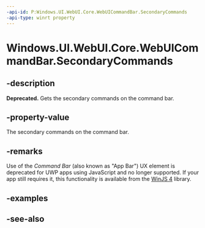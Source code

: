 ```yaml
---
-api-id: P:Windows.UI.WebUI.Core.WebUICommandBar.SecondaryCommands
-api-type: winrt property
---
```


<!-- Property syntax
public Windows.Foundation.Collections.IObservableVector<Windows.UI.WebUI.Core.IWebUICommandBarElement> SecondaryCommands { get; }
-->

# Windows.UI.WebUI.Core.WebUICommandBar.SecondaryCommands

## -description
**Deprecated.** Gets the secondary commands on the command bar.

## -property-value
The secondary commands on the command bar.

## -remarks
Use of the *Command Bar* (also known as "App Bar") UX element is deprecated for UWP apps using JavaScript and no longer supported.
If your app still requires it, this functionality is available from the [WinJS 4](http://try.buildwinjs.com/#get) library.

## -examples

## -see-also
